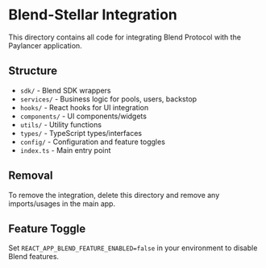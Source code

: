 # Blend-Stellar Integration

This directory contains all code for integrating Blend Protocol with the Paylancer application.

## Structure

- `sdk/` - Blend SDK wrappers
- `services/` - Business logic for pools, users, backstop
- `hooks/` - React hooks for UI integration
- `components/` - UI components/widgets
- `utils/` - Utility functions
- `types/` - TypeScript types/interfaces
- `config/` - Configuration and feature toggles
- `index.ts` - Main entry point

## Removal

To remove the integration, delete this directory and remove any imports/usages in the main app.

## Feature Toggle

Set `REACT_APP_BLEND_FEATURE_ENABLED=false` in your environment to disable Blend features.
